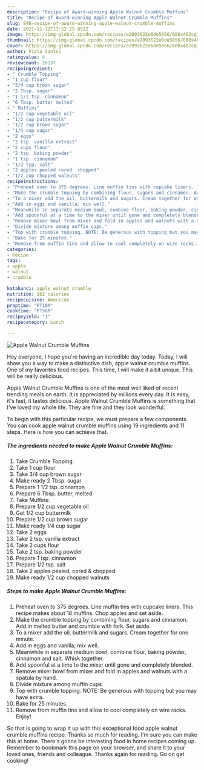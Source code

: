 ```yaml
---
description: "Recipe of Award-winning Apple Walnut Crumble Muffins"
title: "Recipe of Award-winning Apple Walnut Crumble Muffins"
slug: 846-recipe-of-award-winning-apple-walnut-crumble-muffins
date: 2021-11-12T17:52:25.852Z
image: https://img-global.cpcdn.com/recipes/e2093622e6de5656/680x482cq70/apple-walnut-crumble-muffins-recipe-main-photo.jpg
thumbnail: https://img-global.cpcdn.com/recipes/e2093622e6de5656/680x482cq70/apple-walnut-crumble-muffins-recipe-main-photo.jpg
cover: https://img-global.cpcdn.com/recipes/e2093622e6de5656/680x482cq70/apple-walnut-crumble-muffins-recipe-main-photo.jpg
author: Viola Santos
ratingvalue: 4
reviewcount: 20137
recipeingredient:
- " Crumble Topping"
- "1 cup flour"
- "3/4 cup brown sugar"
- "2 Tbsp. sugar"
- "1 1/2 tsp. cinnamon"
- "6 Tbsp. butter melted"
- " Muffins"
- "1/2 cup vegetable oil"
- "1/2 cup buttermilk"
- "1/2 cup brown sugar"
- "1/4 cup sugar"
- "2 eggs"
- "2 tsp. vanilla extract"
- "2 cups flour"
- "2 tsp. baking powder"
- "1 tsp. cinnamon"
- "1/2 tsp. salt"
- "2 apples peeled cored  chopped"
- "1/2 cup chopped walnuts"
recipeinstructions:
- "Preheat oven to 375 degrees. Line muffin tins with cupcake liners. This recipe makes about 18 muffins. Chop apples and set aside."
- "Make the crumble topping by combining flour, sugars and cinnamon. Add in melted butter and crumble with fork. Set aside."
- "To a mixer add the oil, buttermilk and sugars. Cream together for one minute."
- "Add in eggs and vanilla; mix well."
- "Meanwhile in separate medium bowl, combine flour, baking powder, cinnamon and salt. Whisk together."
- "Add spoonful at a time to the mixer until gone and completely blended."
- "Remove mixer bowl from mixer and fold in apples and walnuts with a spatula by hand."
- "Divide mixture among muffin cups."
- "Top with crumble topping. NOTE: Be generous with topping but you may have extra."
- "Bake for 25 minutes."
- "Remove from muffin tins and allow to cool completely on wire racks. Enjoy!"
categories:
- Recipe
tags:
- apple
- walnut
- crumble

katakunci: apple walnut crumble 
nutrition: 162 calories
recipecuisine: American
preptime: "PT10M"
cooktime: "PT56M"
recipeyield: "1"
recipecategory: Lunch

---
```



![Apple Walnut Crumble Muffins](https://img-global.cpcdn.com/recipes/e2093622e6de5656/680x482cq70/apple-walnut-crumble-muffins-recipe-main-photo.jpg)

Hey everyone, I hope you're having an incredible day today. Today, I will show you a way to make a distinctive dish, apple walnut crumble muffins. One of my favorites food recipes. This time, I will make it a bit unique. This will be really delicious.

Apple Walnut Crumble Muffins is one of the most well liked of recent trending meals on earth. It is appreciated by millions every day. It is easy, it's fast, it tastes delicious. Apple Walnut Crumble Muffins is something that I've loved my whole life. They are fine and they look wonderful.




To begin with this particular recipe, we must prepare a few components. You can cook apple walnut crumble muffins using 19 ingredients and 11 steps. Here is how you can achieve that.

<!--inarticleads1-->

##### The ingredients needed to make Apple Walnut Crumble Muffins:

1. Take  Crumble Topping:
1. Take 1 cup flour
1. Take 3/4 cup brown sugar
1. Make ready 2 Tbsp. sugar
1. Prepare 1 1/2 tsp. cinnamon
1. Prepare 6 Tbsp. butter, melted
1. Take  Muffins:
1. Prepare 1/2 cup vegetable oil
1. Get 1/2 cup buttermilk
1. Prepare 1/2 cup brown sugar
1. Make ready 1/4 cup sugar
1. Take 2 eggs
1. Take 2 tsp. vanilla extract
1. Take 2 cups flour
1. Take 2 tsp. baking powder
1. Prepare 1 tsp. cinnamon
1. Prepare 1/2 tsp. salt
1. Take 2 apples peeled, cored &amp; chopped
1. Make ready 1/2 cup chopped walnuts




<!--inarticleads2-->

##### Steps to make Apple Walnut Crumble Muffins:

1. Preheat oven to 375 degrees. Line muffin tins with cupcake liners. This recipe makes about 18 muffins. Chop apples and set aside.
1. Make the crumble topping by combining flour, sugars and cinnamon. Add in melted butter and crumble with fork. Set aside.
1. To a mixer add the oil, buttermilk and sugars. Cream together for one minute.
1. Add in eggs and vanilla; mix well.
1. Meanwhile in separate medium bowl, combine flour, baking powder, cinnamon and salt. Whisk together.
1. Add spoonful at a time to the mixer until gone and completely blended.
1. Remove mixer bowl from mixer and fold in apples and walnuts with a spatula by hand.
1. Divide mixture among muffin cups.
1. Top with crumble topping. NOTE: Be generous with topping but you may have extra.
1. Bake for 25 minutes.
1. Remove from muffin tins and allow to cool completely on wire racks. Enjoy!




So that is going to wrap it up with this exceptional food apple walnut crumble muffins recipe. Thanks so much for reading. I'm sure you can make this at home. There's gonna be interesting food in home recipes coming up. Remember to bookmark this page on your browser, and share it to your loved ones, friends and colleague. Thanks again for reading. Go on get cooking!
